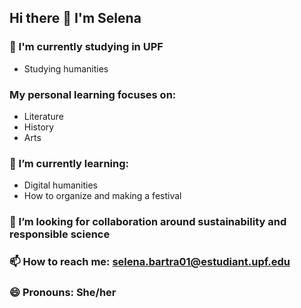 ## Hi there 👋 I'm Selena

### 🔭 I'm currently studying in UPF
- Studying humanities
  
### My personal learning focuses on:
- Literature 
- History
- Arts


### 🌱 I’m currently learning: 
- Digital humanities
- How to organize and making a festival
  

### 👯 I’m looking for collaboration around sustainability and responsible science

### 📫 How to reach me: selena.bartra01@estudiant.upf.edu

### 😄 Pronouns: She/her


<!--
**Slenabs/Slenabs** is a ✨ _special_ ✨ repository because its `README.md` (this file) appears on your GitHub profile.

Here are some ideas to get you started:

- 🔭 I’m currently working on ...
- 🌱 I’m currently learning ...
- 👯 I’m looking to collaborate on ...
- 🤔 I’m looking for help with ...
- 💬 Ask me about ...
- 📫 How to reach me: ...
- 😄 Pronouns: ...
- ⚡ Fun fact: ...
-->
